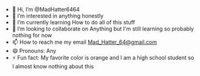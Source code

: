 - 👋 Hi, I’m @MadHatter6464
- 👀 I’m interested in anything honestly
- 🌱 I’m currently learning How to do all of this stuff
- 💞️ I’m looking to collaborate on Anything but I'm still learning so probably nothing for now
- 📫 How to reach me my email Mad_Hatter_64@gmail.com
- 😄 Pronouns: Any
- ⚡ Fun fact: My favorite color is orange and I am a high school student so I almost know nothing about this

<!---
MadHatter6464/MadHatter6464 is a ✨ special ✨ repository because its `README.md` (this file) appears on your GitHub profile.
You can click the Preview link to take a look at your changes.
--->
